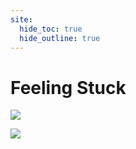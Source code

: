 ```yaml
---
site:
  hide_toc: true
  hide_outline: true
---
```


# Feeling Stuck

![](#quote:nohelp)

![](#realize-stuck)
